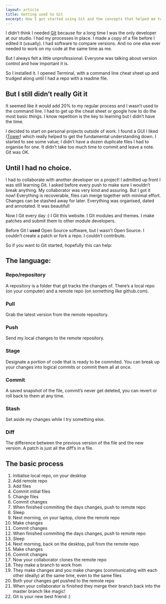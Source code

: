 ```yaml
---
layout: article
title: Getting used to Git
excerpt: How I got started using Git and the concepts that helped me to get Git into my every day process.
---
```


I didn’t think I needed [Git](http://git-scm.com/) because for a long time I was the only developer at our studio. I had my processes in place. I made a copy of a file before I edited it (usually). I had software to compare versions. And no one else ever needed to work on my code at the same time as me.

But I always felt a little unprofessional. Everyone was talking about version control and how important it is.

So I installed it. I opened Terminal, with a command line cheat sheet up and trudged along until I had a repo with a readme file.

## But I still didn’t really Git it

It seemed like it would add 20% to my regular process and I wasn’t used to the command line. I had to get up the cheat sheet or google how to do the most basic things. I know repetition is the key to learning but I didn’t have the time.

I decided to start on personal projects outside of work. I found a GUI I liked ([Tower](http://www.git-tower.com)) which really helped to get the fundamental understanding down. I started to see some value; I didn’t have a dozen duplicate files I had to organise for one. It didn’t take too much time to commit and leave a note. Git was OK.

## Until I had no choice.

I had to collaborate with another developer on a project! I admitted up front I was still learning Git. I asked before every push to make sure I wouldn’t break anything. My collaborator was very kind and assuring. 
But I got it now! Everything is recoverable, files can merge together with minimal effort. Changes can be stashed away for later. Everything was organised, dated and annotated. It was beautiful!

Now I Git every day :) 
I Git this website.
I Git modules and themes.
I make patches and submit them to other module developers.

Before Git I **used** Open Source software, but I wasn’t Open Source. I couldn’t create a patch or fork a repo. I couldn’t contribute. 

So if you want to Git started, hopefully this can help:

## The language:

### Repo/repository
A repository is a folder that git tracks the changes of. 
There’s a local repo (on your computer) and a remote repo (on something like github.com). 

### Pull
Grab the latest version from the remote repository.

### Push
Send my local changes to the remote repository.

### Stage
Designate a portion of code that is ready to be commited.
You can break up your changes into logical commits or commit them all at once.

### Commit
A saved snapshot of the file, commit’s never get deleted, you can revert or roll back to them at any time.

### Stash
Set aside my changes while I try something else.

### Diff
The difference between the previous version of the file and the new version. A patch is just all the diff’s in a file.

## The basic process
1. Initialise local repo, on your desktop
2. Add remote repo
3. Add files
4. Commit initial files
5. Change files
6. Commit changes
7. When finished commiting the days changes, push to remote repo
8. Sleep
9. Next morning, on your laptop, clone the remote repo
10. Make changes
11. Commit changes
12. When finished commiting the days changes, push to remote repo
13. Sleep
14. Next morning, back on the desktop, pull from the remote repo
15. Make changes
16. Commit changes
17. Now your collaborator clones the remote repo
18. They make a branch to work from
19. They make changes and you make changes (communicating with each other ideally) at the same time, even to the same files
20. Both your changes get pushed to the remote repo
21. When your collaborator is finished they merge their branch back into the master branch like magic! 
22. Git is your new best friend :)